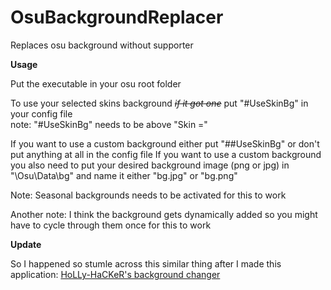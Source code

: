 # OsuBackgroundReplacer
Replaces osu background without supporter


**Usage**   

Put the executable in your osu root folder

To use your selected skins background *~~if it got one~~* put "#UseSkinBg" in your config file    
note: "#UseSkinBg" needs to be above "Skin ="

If you want to use a custom background either put "##UseSkinBg" or don't put anything at all in the config file
If you want to use a custom background you also need to put your desired background image (png or jpg) in "\Osu\Data\bg\" and name it either "bg.jpg" or "bg.png"


Note: Seasonal backgrounds needs to be activated for this to work

Another note: I think the background gets dynamically added so you might have to cycle through them once for this to work


**Update**

So I happened so stumle across this similar thing after I made this application: [HoLLy-HaCKeR's background changer](https://github.com/HoLLy-HaCKeR/osu-BackgroundChanger)

